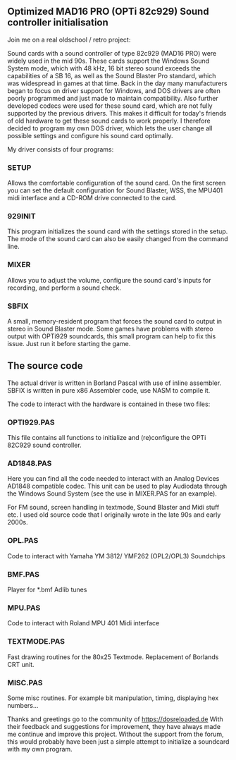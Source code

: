 ## Optimized MAD16 PRO (OPTi 82c929) Sound controller initialisation


Join me on a real oldschool / retro project:

Sound cards with a sound controller of type 82c929 (MAD16 PRO) were widely used in the mid 90s. These cards support the Windows Sound System mode, which with 48 kHz, 16 bit stereo sound exceeds the capabilities of a SB 16, as well as the Sound Blaster Pro standard, which was widespread in games at that time. 
Back in the day many manufacturers began to focus on driver support for Windows, and DOS drivers are often poorly programmed and just made to maintain compatibility. Also further developed codecs were used for these sound card, which are not fully supported by the previous drivers. This makes it difficult for today's friends of old hardware to get these sound cards to work properly. 
I therefore decided to program my own DOS driver, which lets the user change all possible settings and configure his sound card optimally.




My driver consists of four programs:

### SETUP
Allows the comfortable configuration of the sound card. 
On the first screen you can set the default configuration for Sound Blaster, 
WSS, the MPU401 midi interface and a CD-ROM drive connected to the card.

### 929INIT
This program initializes the sound card with the settings stored in the setup. 
The mode of the sound card can also be easily changed from the command line.

### MIXER
Allows you to adjust the volume, configure the sound card's inputs for recording, and perform a sound check.

### SBFIX
A small, memory-resident program that forces the sound card to output in stereo in Sound Blaster mode. 
Some games have problems with stereo output with OPTi929 soundcards, this small program can help to fix this issue.
Just run it before starting the game. 


## The source code
The actual driver is written in Borland Pascal with use of inline assembler. SBFIX is written in pure x86 Assembler code, use NASM to compile it.

The code to interact with the hardware is contained in these two files:

### OPTI929.PAS 
This file contains all functions to initialize and (re)configure the OPTi 82C929 sound controller.

### AD1848.PAS 
Here you can find all the code needed to interact with an Analog Devices AD1848 compatible codec. 
This unit can be used to play Audiodata through the Windows Sound System (see the use in MIXER.PAS for an example). 

For FM sound, screen handling in textmode, Sound Blaster and Midi stuff etc. I used old source code that I originally wrote in the late 90s and early 2000s.

### OPL.PAS 
Code to interact with  Yamaha YM 3812/ YMF262 (OPL2/OPL3) Soundchips

### BMF.PAS 
Player for *.bmf Adlib tunes

### MPU.PAS 
Code to interact with Roland MPU 401 Midi interface

### TEXTMODE.PAS 
Fast drawing routines for the 80x25 Textmode. Replacement of Borlands CRT unit.

### MISC.PAS  
Some misc routines. For example bit manipulation, timing, displaying hex numbers...


Thanks and greetings go to the community of https://dosreloaded.de  With their feedback and suggestions for improvement, they have always made me continue and improve this project. Without the support from the forum, this would probably have been just a simple attempt to initialize a soundcard with my own program.
